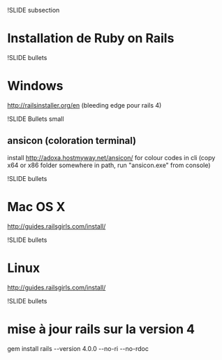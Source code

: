 !SLIDE subsection
# Installation de Ruby on Rails

!SLIDE bullets
# Windows

http://railsinstaller.org/en
(bleeding edge pour rails 4)

!SLIDE Bullets small
## ansicon (coloration terminal)
install http://adoxa.hostmyway.net/ansicon/ for colour codes in cli
(copy x64 or x86 folder somewhere in path, run "ansicon.exe" from console)

!SLIDE bullets
# Mac OS X
http://guides.railsgirls.com/install/

!SLIDE bullets
# Linux
http://guides.railsgirls.com/install/


!SLIDE bullets
# mise à jour rails sur la version 4
gem install rails --version 4.0.0 --no-ri --no-rdoc

